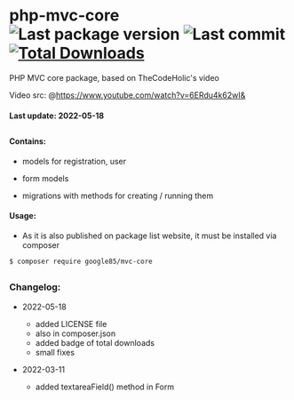 # php-mvc-core   &nbsp;  <img src="https://img.shields.io/packagist/v/google85/php-mvc-core?include_prereleases&style=plastic" alt="Last package version"/>&nbsp;<img src="https://img.shields.io/github/last-commit/google85/php-mvc-core/main?label=last%20update&style=plastic" alt="Last commit"/>&nbsp;<a href="https://packagist.org/packages/google85/php-mvc-core"><img src="https://img.shields.io/packagist/dt/google85/php-mvc-core?style=plastic&color=brightgreen" alt="Total Downloads"/></a>

PHP MVC core package, based on TheCodeHolic's video

Video src: @https://www.youtube.com/watch?v=6ERdu4k62wI&


#### Last update: 2022-05-18

##

#### Contains:

- models for registration, user

- form models

- migrations with methods for creating / running them

#### Usage:

 - As it is also published on package list website, it must be installed via composer
 
 ```
 $ composer require google85/mvc-core
 ```
##
### Changelog:


- 2022-05-18
    - added LICENSE file
    - also in composer.json
    - added badge of total downloads
    - small fixes
              
- 2022-03-11
    - added textareaField() method in Form
 




